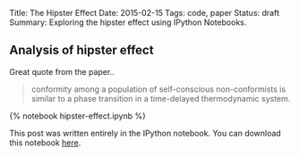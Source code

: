 Title: The Hipster Effect
Date: 2015-02-15
Tags: code, paper
Status: draft
Summary: Exploring the hipster effect using IPython Notebooks.

## Analysis of hipster effect

Great quote from the paper..

> conformity among a population of self-conscious non-conformists is similar to a phase transition in a time-delayed thermodynamic system.

{% notebook hipster-effect.ipynb %}

This post was written entirely in the IPython notebook. You can download this notebook [here](/downloads/notebooks/hipster-effect.ipynb).